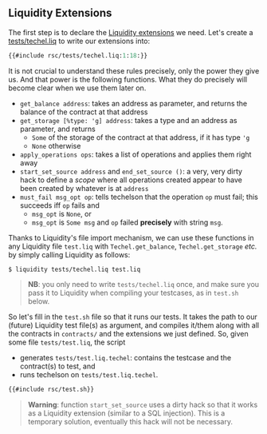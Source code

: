 ## Liquidity Extensions

The first step is to declare the [Liquidity extensions] we need. Let's create a [tests/techel.liq]
to write our extensions into:

```ocaml
{{#include rsc/tests/techel.liq:1:18:}}
```

It is not crucial to understand these rules precisely, only the power they give us. And that power
is the following functions. What they do precisely will become clear when we use them later on.

- `get_balance address`: takes an address as parameter, and returns the balance of the contract at
  that address
- `get_storage [%type: 'g] address`: takes a type and an address as parameter, and returns
    - `Some` of the storage of the contract at that address, if it has type `'g`
    - `None` otherwise
- `apply_operations ops`: takes a list of operations and applies them right away
- `start_set_source address` and `end_set_source ()`: a very, very dirty hack to define a *scope*
    where all operations created appear to have been created by whatever is at `address`
- `must_fail msg_opt op`: tells techelson that the operation `op` must fail; this succeeds iff `op`
    fails and
    - `msg_opt` is `None`, or
    - `msg_opt` is `Some msg` and `op` failed **precisely** with string `msg`.

Thanks to Liquidity's file import mechanism, we can use these functions in any Liquidity file
`test.liq` with `Techel.get_balance`, `Techel.get_storage` *etc.* by simply calling Liquidity as
follows:

```
$ liquidity tests/techel.liq test.liq
```

> **NB**: you only need to write `tests/techel.liq` once, and make sure you pass it to Liquidity
> when compiling your testcases, as in `test.sh` below.

So let's fill in the `test.sh` file so that it runs our tests. It takes the path to our (future)
Liquidity test file(s) as argument, and compiles it/them along with all the contracts in
`contracts/` and the extensions we just defined. So, given some file `tests/test.liq`, the script
- generates `tests/test.liq.techel`: contains the testcase and the contract(s) to test, and
- runs techelson on `tests/test.liq.techel`.

```bash
{{#include rsc/test.sh}}
```

> **Warning**: function `start_set_source` uses a dirty hack so that it works as a Liquidity
> extension (similar to a SQL injection). This is a temporary solution, eventually this hack will
> not be necessary.

[Liquidity extensions]: http://www.liquidity-lang.org/doc/reference/liquidity.html#extended-primitives (Liquidity's extensions)

[tests/techel.liq]: listing.md#teststechelliq (Techelson extensions for liquidity)